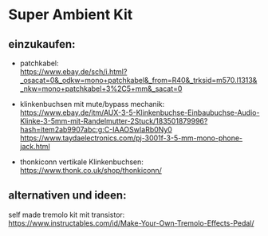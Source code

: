 # Super Ambient Kit

## einzukaufen:

- patchkabel:  
https://www.ebay.de/sch/i.html?_osacat=0&_odkw=mono+patchkabel&_from=R40&_trksid=m570.l1313&_nkw=mono+patchkabel+3%2C5+mm&_sacat=0

- klinkenbuchsen mit mute/bypass mechanik:  
https://www.ebay.de/itm/AUX-3-5-Klinkenbuchse-Einbaubuchse-Audio-Klinke-3-5mm-mit-Randelmutter-2Stuck/183501879996?hash=item2ab9907abc:g:C-IAAOSwIaRb0Ny0  
https://www.taydaelectronics.com/pj-3001f-3-5-mm-mono-phone-jack.html

- thonkiconn vertikale Klinkenbuchsen: https://www.thonk.co.uk/shop/thonkiconn/

## alternativen und ideen:
self made tremolo kit mit transistor: https://www.instructables.com/id/Make-Your-Own-Tremolo-Effects-Pedal/
